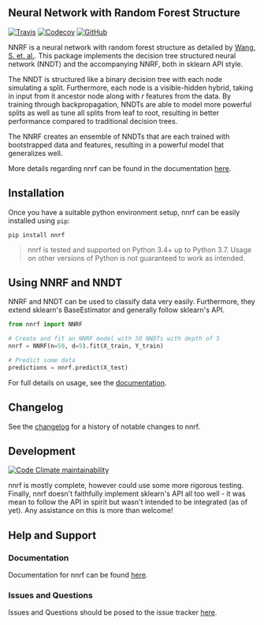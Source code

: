 ## Neural Network with Random Forest Structure

[![Travis](https://flat.badgen.net/travis/paradoxysm/nnrf?label=build)](https://travis-ci.com/paradoxysm/nnrf)
[![Codecov](https://flat.badgen.net/codecov/c/github/paradoxysm/nnrf?label=coverage)](https://codecov.io/gh/paradoxysm/nnrf)
[![GitHub](https://flat.badgen.net/github/license/paradoxysm/nnrf)](https://github.com/paradoxysm/nnrf/blob/master/LICENSE)

NNRF is a neural network with random forest structure as detailed by [Wang, S. et. al.](https://pdfs.semanticscholar.org/c0b1/2e04be429e70c0303215a3df21f5c5843052.pdf). This package implements the decision tree structured neural network (NNDT) and the accompanying NNRF, both in sklearn API style.

The NNDT is structured like a binary decision tree with each node simulating a split. Furthermore, each node is a visible-hidden hybrid, taking in input from it ancestor node along with *r* features from the data. By training through backpropagation, NNDTs are able to model more powerful splits as well as tune all splits from leaf to root, resulting in better performance compared to traditional decision trees.

The NNRF creates an ensemble of NNDTs that are each trained with bootstrapped data and features, resulting in a powerful model that generalizes well.

More details regarding nnrf can be found in the documentation [here](https://github.com/paradoxysm/nnrf/tree/master/doc).

## Installation

Once you have a suitable python environment setup, nnrf can be easily installed using `pip`:
```
pip install nnrf
```
> nnrf is tested and supported on Python 3.4+ up to Python 3.7. Usage on other versions of Python is not guaranteed to work as intended.

## Using NNRF and NNDT

NNRF and NNDT can be used to classify data very easily. Furthermore, they extend sklearn's BaseEstimator and generally follow sklearn's API.

```python
from nnrf import NNRF

# Create and fit an NNRF model with 50 NNDTs with depth of 5
nnrf = NNRF(n=50, d=5).fit(X_train, Y_train)

# Predict some data
predictions = nnrf.predict(X_test)
```

For full details on usage, see the [documentation](https://github.com/paradoxysm/nnrf/tree/master/doc).

## Changelog

See the [changelog](https://github.com/paradoxysm/nnrf/blob/master/CHANGES.md) for a history of notable changes to nnrf.

## Development

[![Code Climate maintainability](https://img.shields.io/codeclimate/maintainability-percentage/paradoxysm/nnrf?style=flat-square)](https://codeclimate.com/github/paradoxysm/nnrf/maintainability)

nnrf is mostly complete, however could use some more rigorous testing.
Finally, nnrf doesn't faithfully implement sklearn's API all too well - it was mean to follow the API in spirit but wasn't intended to be integrated (as of yet). Any assistance on this is more than welcome!

## Help and Support

### Documentation

Documentation for nnrf can be found [here](https://github.com/paradoxysm/nnrf/tree/master/doc).

### Issues and Questions

Issues and Questions should be posed to the issue tracker [here](https://github.com/paradoxysm/nnrf/issues).
